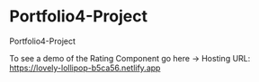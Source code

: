 # Portfolio4-Project
Portfolio4-Project

To see a demo of the Rating Component go here -> Hosting URL: https://lovely-lollipop-b5ca56.netlify.app
